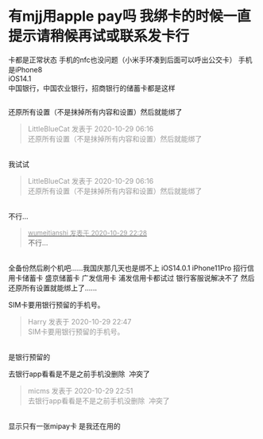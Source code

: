 # 有mjj用apple pay吗 我绑卡的时候一直提示请稍候再试或联系发卡行


卡都是正常状态 手机的nfc也没问题（小米手环凑到后面可以呼出公交卡） 手机是iPhone8 <br />
iOS14.1<br />
中国银行，中国农业银行，招商银行的储蓄卡都是这样

<img id="aimg_YC9Z9" onclick="zoom(this, this.src, 0, 0, 0)" class="zoom" src="https://s1.ax1x.com/2020/10/29/B8fdFU.png" onmouseover="img_onmouseoverfunc(this)" onload="thumbImg(this)" border="0" alt="" />

还原所有设置（不是抹掉所有内容和设置）然后就能绑了

<div class="quote"><blockquote><font color="#999999">LittleBlueCat 发表于 2020-10-29 06:16</font><br />
<font color="#999999">还原所有设置（不是抹掉所有内容和设置）然后就能绑了</font></blockquote></div><br />
我试试

<div class="quote"><blockquote><font color="#999999">LittleBlueCat 发表于 2020-10-29 06:16</font><br />
<font color="#999999">还原所有设置（不是抹掉所有内容和设置）然后就能绑了</font></blockquote></div><br />
不行...

<div class="quote"><blockquote><font size="2"><a href="https://www.hostloc.com/forum.php?mod=redirect&amp;goto=findpost&amp;pid=9372169&amp;ptid=759643" target="_blank"><font color="#999999">wumeitianshi 发表于 2020-10-29 22:28</font></a></font><br />
不行...</blockquote></div><br />
全备份然后刷个机吧......我国庆那几天也是绑不上 iOS14.0.1 iPhone11Pro 招行信用卡储蓄卡 盛京储蓄卡 广发信用卡 浦发信用卡都试过 银行客服说解决不了 然后还原所有设置就能绑上了......

SIM卡要用银行预留的手机号。

<div class="quote"><blockquote><font color="#999999">Harry 发表于 2020-10-29 22:47</font><br />
<font color="#999999">SIM卡要用银行预留的手机号。</font></blockquote></div><br />
是银行预留的

去银行app看看是不是之前手机没删除&nbsp;&nbsp;冲突了

<div class="quote"><blockquote><font color="#999999">micms 发表于 2020-10-29 22:51</font><br />
<font color="#999999">去银行app看看是不是之前手机没删除&nbsp;&nbsp;冲突了</font></blockquote></div><br />
显示只有一张mipay卡 是我还在用的
